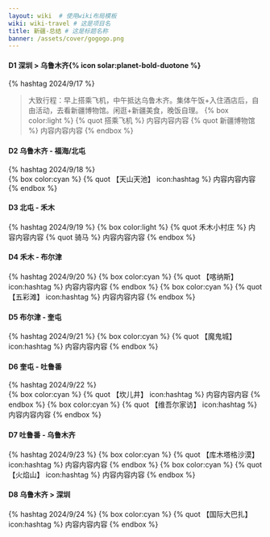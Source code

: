 ```yaml
---
layout: wiki  # 使用wiki布局模板
wiki: wiki-travel # 这是项目名
title: 新疆-总结 # 这是标题名称
banner: /assets/cover/gogogo.png
---
```


#### D1 深圳 > 乌鲁木齐{% icon solar:planet-bold-duotone %}
{% hashtag 2024/9/17 %} 
> 大致行程：早上搭乘飞机，中午抵达乌鲁木齐。集体午饭+入住酒店后，自由活动，去看新疆博物馆。闲逛+新疆美食，晚饭自理。
{% box color:light %}
{% quot 搭乘飞机 %}
内容内容内容
{% quot 新疆博物馆 %}
内容内容内容
{% endbox %}

#### D2 乌鲁木齐 - 福海/北屯
{% hashtag 2024/9/18 %}  
{% box color:cyan %}
{% quot 【天山天池】 icon:hashtag %}
内容内容内容
{% endbox %}

#### D3 北屯 - 禾木
{% hashtag 2024/9/19 %} 
{% box color:light %}
{% quot 禾木小村庄 %}
内容内容内容
{% quot 骑马 %}
内容内容内容
{% endbox %}

#### D4 禾木 - 布尔津
{% hashtag 2024/9/20 %} 
{% box color:cyan %}
{% quot 【喀纳斯】 icon:hashtag %}
内容内容内容
{% endbox %}
{% box color:cyan %}
{% quot 【五彩滩】 icon:hashtag %}
内容内容内容
{% endbox %}

#### D5 布尔津 - 奎屯
{% hashtag 2024/9/21 %} 
{% box color:cyan %}
{% quot 【魔鬼城】 icon:hashtag %}
内容内容内容
{% endbox %}

#### D6 奎屯 - 吐鲁番
{% hashtag 2024/9/22 %}  
{% box color:cyan %}
{% quot 【坎儿井】 icon:hashtag %}
内容内容内容
{% endbox %}
{% box color:cyan %}
{% quot 【维吾尔家访】 icon:hashtag %}
内容内容内容
{% endbox %}

#### D7 吐鲁番 - 乌鲁木齐
{% hashtag 2024/9/23 %} 
{% box color:cyan %}
{% quot 【库木塔格沙漠】 icon:hashtag %}
内容内容内容
{% endbox %}
{% box color:cyan %}
{% quot 【火焰山】 icon:hashtag %}
内容内容内容
{% endbox %}
  
#### D8 乌鲁木齐 > 深圳
{% hashtag 2024/9/24 %} 
{% box color:cyan %}
{% quot 【国际大巴扎】 icon:hashtag %}
内容内容内容
{% endbox %}
